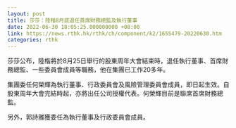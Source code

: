 ```yaml
---
layout: post
title: 莎莎：陸楷8月底退任首席財務總監及執行董事
date: 2022-06-30 18:05:25.000000000 +08:00
link: https://news.rthk.hk/rthk/ch/component/k2/1655479-20220630.htm
categories: rthk
---
```


莎莎公布，陸楷將於8月25日舉行的股東周年大會結束時，退任執行董事、首席財務總監、一些委員會成員等職務，他在集團已工作20多年。

集團委任何榮輝為執行董事、行政委員會及風險管理委員會成員，即日起生效。自股東周年大會完結時起，亦將出任公司授權代表。何榮輝目前是聯席首席財務總監。

另外，郭詩雅獲委任為執行董事及行政委員會成員。
